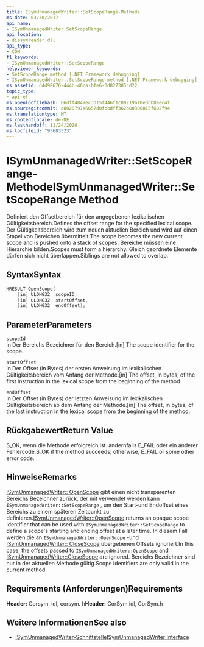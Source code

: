 ```yaml
---
title: ISymUnmanagedWriter::SetScopeRange-Methode
ms.date: 03/30/2017
api_name:
- ISymUnmanagedWriter.SetScopeRange
api_location:
- diasymreader.dll
api_type:
- COM
f1_keywords:
- ISymUnmanagedWriter::SetScopeRange
helpviewer_keywords:
- SetScopeRange method [.NET Framework debugging]
- ISymUnmanagedWriter::SetScopeRange method [.NET Framework debugging]
ms.assetid: d4d98676-444b-46ca-bfe6-0d827385cd22
topic_type:
- apiref
ms.openlocfilehash: 06dff4847ec3d15f446f1c89219b10eddb8eec4f
ms.sourcegitcommit: d8020797a6657d0fbbdff362b80300815f682f94
ms.translationtype: MT
ms.contentlocale: de-DE
ms.lasthandoff: 11/24/2020
ms.locfileid: "95683523"
---
```

# <a name="isymunmanagedwritersetscoperange-method"></a><span data-ttu-id="29867-102">ISymUnmanagedWriter::SetScopeRange-Methode</span><span class="sxs-lookup"><span data-stu-id="29867-102">ISymUnmanagedWriter::SetScopeRange Method</span></span>

<span data-ttu-id="29867-103">Definiert den Offsetbereich für den angegebenen lexikalischen Gültigkeitsbereich.</span><span class="sxs-lookup"><span data-stu-id="29867-103">Defines the offset range for the specified lexical scope.</span></span> <span data-ttu-id="29867-104">Der Gültigkeitsbereich wird zum neuen aktuellen Bereich und wird auf einen Stapel von Bereichen übermittelt.</span><span class="sxs-lookup"><span data-stu-id="29867-104">The scope becomes the new current scope and is pushed onto a stack of scopes.</span></span> <span data-ttu-id="29867-105">Bereiche müssen eine Hierarchie bilden.</span><span class="sxs-lookup"><span data-stu-id="29867-105">Scopes must form a hierarchy.</span></span> <span data-ttu-id="29867-106">Gleich geordnete Elemente dürfen sich nicht überlappen.</span><span class="sxs-lookup"><span data-stu-id="29867-106">Siblings are not allowed to overlap.</span></span>  
  
## <a name="syntax"></a><span data-ttu-id="29867-107">Syntax</span><span class="sxs-lookup"><span data-stu-id="29867-107">Syntax</span></span>  
  
```cpp  
HRESULT OpenScope(  
    [in] ULONG32  scopeID,  
    [in] ULONG32  startOffset,  
    [in] ULONG32  endOffset);  
```  
  
## <a name="parameters"></a><span data-ttu-id="29867-108">Parameter</span><span class="sxs-lookup"><span data-stu-id="29867-108">Parameters</span></span>  

 `scopeId`  
 <span data-ttu-id="29867-109">in Der Bereichs Bezeichner für den Bereich.</span><span class="sxs-lookup"><span data-stu-id="29867-109">[in] The scope identifier for the scope.</span></span>  
  
 `startOffset`  
 <span data-ttu-id="29867-110">in Der Offset (in Bytes) der ersten Anweisung im lexikalischen Gültigkeitsbereich vom Anfang der Methode.</span><span class="sxs-lookup"><span data-stu-id="29867-110">[in] The offset, in bytes, of the first instruction in the lexical scope from the beginning of the method.</span></span>  
  
 `endOffset`  
 <span data-ttu-id="29867-111">in Der Offset (in Bytes) der letzten Anweisung im lexikalischen Gültigkeitsbereich ab dem Anfang der Methode.</span><span class="sxs-lookup"><span data-stu-id="29867-111">[in] The offset, in bytes, of the last instruction in the lexical scope from the beginning of the method.</span></span>  
  
## <a name="return-value"></a><span data-ttu-id="29867-112">Rückgabewert</span><span class="sxs-lookup"><span data-stu-id="29867-112">Return Value</span></span>  

 <span data-ttu-id="29867-113">S_OK, wenn die Methode erfolgreich ist. andernfalls E_FAIL oder ein anderer Fehlercode.</span><span class="sxs-lookup"><span data-stu-id="29867-113">S_OK if the method succeeds; otherwise, E_FAIL or some other error code.</span></span>  
  
## <a name="remarks"></a><span data-ttu-id="29867-114">Hinweise</span><span class="sxs-lookup"><span data-stu-id="29867-114">Remarks</span></span>  

 <span data-ttu-id="29867-115">[ISymUnmanagedWriter:: OpenScope](isymunmanagedwriter-openscope-method.md) gibt einen nicht transparenten Bereichs Bezeichner zurück, der mit verwendet werden kann `ISymUnmanagedWriter::SetScopeRange` , um den Start-und Endoffset eines Bereichs zu einem späteren Zeitpunkt zu definieren.</span><span class="sxs-lookup"><span data-stu-id="29867-115">[ISymUnmanagedWriter::OpenScope](isymunmanagedwriter-openscope-method.md) returns an opaque scope identifier that can be used with `ISymUnmanagedWriter::SetScopeRange` to define a scope's starting and ending offset at a later time.</span></span> <span data-ttu-id="29867-116">In diesem Fall werden die an `ISymUnmanagedWriter::OpenScope` -und [ISymUnmanagedWriter:: CloseScope](isymunmanagedwriter-closescope-method.md) übergebenen Offsets ignoriert.</span><span class="sxs-lookup"><span data-stu-id="29867-116">In this case, the offsets passed to `ISymUnmanagedWriter::OpenScope` and [ISymUnmanagedWriter::CloseScope](isymunmanagedwriter-closescope-method.md) are ignored.</span></span> <span data-ttu-id="29867-117">Bereichs Bezeichner sind nur in der aktuellen Methode gültig.</span><span class="sxs-lookup"><span data-stu-id="29867-117">Scope identifiers are only valid in the current method.</span></span>  
  
## <a name="requirements"></a><span data-ttu-id="29867-118">Requirements (Anforderungen)</span><span class="sxs-lookup"><span data-stu-id="29867-118">Requirements</span></span>  

 <span data-ttu-id="29867-119">**Header:** Corsym. idl, corsym. h</span><span class="sxs-lookup"><span data-stu-id="29867-119">**Header:** CorSym.idl, CorSym.h</span></span>  
  
## <a name="see-also"></a><span data-ttu-id="29867-120">Weitere Informationen</span><span class="sxs-lookup"><span data-stu-id="29867-120">See also</span></span>

- [<span data-ttu-id="29867-121">ISymUnmanagedWriter-Schnittstelle</span><span class="sxs-lookup"><span data-stu-id="29867-121">ISymUnmanagedWriter Interface</span></span>](isymunmanagedwriter-interface.md)

